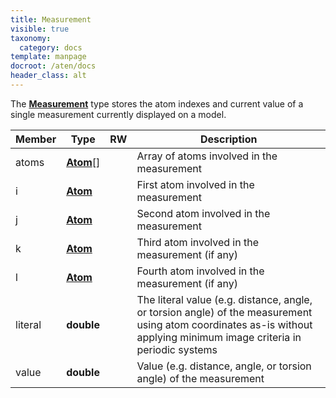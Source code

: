 ```yaml
---
title: Measurement
visible: true
taxonomy:
  category: docs
template: manpage
docroot: /aten/docs
header_class: alt
---
```


The [**Measurement**](/aten/docs/scripting/variabletypes/measurement) type stores the atom indexes and current value of a single measurement currently displayed on a model.
 
| Member | Type | RW | Description |
|--------|------|----|-------------|
| atoms | [**Atom**](/aten/docs/scripting/variabletypes/atom)[] | | Array of atoms involved in the measurement |
| i | [**Atom**](/aten/docs/scripting/variabletypes/atom) | | First atom involved in the measurement |
| j | [**Atom**](/aten/docs/scripting/variabletypes/atom) | | Second atom involved in the measurement |
| k | [**Atom**](/aten/docs/scripting/variabletypes/atom) | | Third atom involved in the measurement (if any) |
| l | [**Atom**](/aten/docs/scripting/variabletypes/atom) | | Fourth atom involved in the measurement (if any) |
| literal | **double** | | The literal value (e.g. distance, angle, or torsion angle) of the measurement using atom coordinates as-is without applying minimum image criteria in periodic systems |
| value | **double** | | Value (e.g. distance, angle, or torsion angle) of the measurement |



